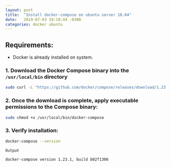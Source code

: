 ```yaml
---
layout: post
title:  "Install docker-compose on ubuntu server 18.04"
date:   2019-07-03 19:10:44 -0300
categories: docker ubuntu
---
```

## Requirements:
* Docker is already installed on system.

### 1. Download the Docker Compose binary into the `/usr/local/bin` directory

```sh
sudo curl -L "https://github.com/docker/compose/releases/download/1.23.1/docker-compose-$(uname -s)-$(uname -m)" -o /usr/local/bin/docker-compose
```

### 2. Once the download is complete, apply executable permissions to the Compose binary:

```sh
sudo chmod +x /usr/local/bin/docker-compose
```

### 3. Verify installation:
```sh
docker-compose --version
```

```sh
Output

docker-compose version 1.23.1, build b02f1306
```
